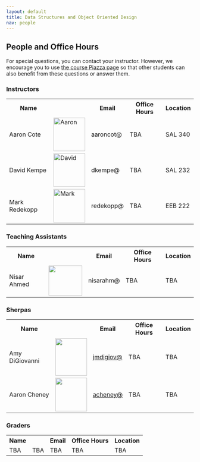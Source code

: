 ```yaml
---
layout: default
title: Data Structures and Object Oriented Design
nav: people
---
```


## People and Office Hours

For special questions, you can contact your instructor. However, we encourage you to use <a href="https://piazza.com/class/icox2afpjba179">the course Piazza page</a> so that other students can also benefit from these questions or answer them.

<h3>Instructors</h3>
<table>
<tbody>
<tr>
<th>Name</th>
<th></th>
<th>Email</th>
<th>Office Hours</th>
<th>Location</th>
</tr>
<tr>
<td>Aaron Cote</td>
<td><img class=" size-full wp-image-279 alignnone" src="http://bits.usc.edu/cs104/wp-content/uploads/sites/12/2014/08/Aaron-300x300.png" alt="Aaron" width="85" height="90" /></td>
<td>aaroncot@</td>
<td>TBA</td>
<td>SAL 340</td>
</tr>
<tr>
<td>David Kempe</td>
<td><img class=" size-full wp-image-279 alignnone" src="http://bits.usc.edu/cs103/wp-content/uploads/sites/11/2014/08/download.jpg" alt="David" width="85" height="90" /></td>
<td>dkempe@</td>
<td>TBA</td>
<td>SAL 232</td>
</tr>
<tr>
<td>Mark Redekopp</td>
<td><img class=" size-full wp-image-279 alignnone" src="http://bits.usc.edu/wordpress/wp-content/uploads/sites/12/2014/08/ark.jpg" alt="Mark" width="85" height="90" /></td>
<td>redekopp@</td>
<td>TBA</td>
<td>EEB 222</td>
</tr>
</tbody>
</table>
<h3>Teaching Assistants</h3>
<table>
<tbody>
<tr>
<th>Name</th>
<th></th>
<th>Email</th>
<th>Office Hours</th>
<th>Location</th>
</tr>
<tr>
<td>Nisar Ahmed</td>
<td><img class="alignnone wp-image-278 size-full" src="http://bits.usc.edu/wordpress/wp-content/uploads/sites/8/2014/08/nisar.jpg" alt="" width="90" height="81" /></td>
<td>nisarahm@</td>
<td>TBA</td>
<td>TBA</td>
</tr>
</tbody>
</table>
<h3>Sherpas</h3>
<table>
<tbody>
<tr>
<th>Name</th>
<th></th>
<th>Email</th>
<th>Office Hours</th>
<th>Location</th>
</tr>
<tr>
<td>Amy DiGiovanni</td>
<td><img class="alignnone wp-image-1694" src="http://bits.usc.edu/cs104_su15/img/digiov.jpg" alt="" width="85" height="100" /></td>
<td><a href="mailto:jmdigiov@usc.edu">jmdigiov@</a></td>
<td>TBA</td>
<td>TBA</td>
</tr>
<tr>
<td>Aaron Cheney</td>
<td><img class="alignnone wp-image-1694" src="http://bits.usc.edu/cs104_su15/img/acheney.jpg" alt="" width="85" height="90" /></td>
<td><a href="mailto:acheney@usc.edu">acheney@</a></td>
<td>TBA</td>
<td>TBA</td>
</tr>
</tbody>
</table>
<h3>Graders</h3>
<table>
<tbody>
<tr>
<th>Name</th>
<th></th>
<th>Email</th>
<th>Office Hours</th>
<th>Location</th>
</tr>
<tr>
<td>TBA</td>
<td>TBA</td>
<td>TBA</td>
<td>TBA</td>
<td>TBA</td>
</tr>
</tbody>
</table>
